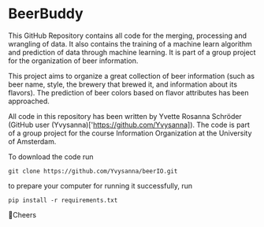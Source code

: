 # BeerBuddy

This GitHub Repository contains all code for the merging, processing and wrangling of data. It also contains the training of a machine learn algorithm and prediction of data through machine learning. It is part of a group project for the organization of beer information.


This project aims to organize a great collection of beer information (such as beer name, style, the brewery that brewed it, and information about its flavors). The prediction of beer colors based on flavor attributes has been approached.

All code in this repository has been written by Yvette Rosanna Schröder (GitHub user (Yvysanna)['https://github.com/Yvysanna]). The code is part of a group project for the course Information Organization at the University of Amsterdam.



To download the code run
```
git clone https://github.com/Yvysanna/beerIO.git
```

to prepare your computer for running it successfully, run
```
pip install -r requirements.txt
```


🍻Cheers